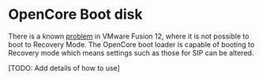 
# OpenCore Boot disk
There is a known [problem](https://communities.vmware.com/t5/VMware-Fusion-Discussions/Can-t-boot-into-recovery-partition-on-macOS-11-Big-Sur/m-p/2298420#M139994) in VMware Fusion 12, where it is not possible to boot to Recovery Mode. 
The OpenCore boot loader is capable of booting to Recovery mode which means settings such as those for SIP
can be altered.

[TODO: Add details of how to use]
